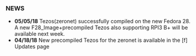 ### NEWS
- ****05/05/18**** Tezos(zeronet) successfully compiled on the new Fedora 28. A new F28_Image+precompiled Tezos also supporting RPI3 B+ will be available next week.
- ****04/18/18**** New precompiled Tezos for the zeronet is available in the [f] Updates page
